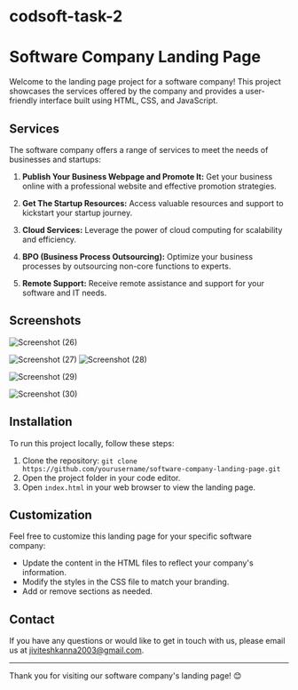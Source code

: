 # codsoft-task-2
# Software Company Landing Page

Welcome to the landing page project for a software company! This project showcases the services offered by the company and provides a user-friendly interface built using HTML, CSS, and JavaScript.

## Services

The software company offers a range of services to meet the needs of businesses and startups:

1. **Publish Your Business Webpage and Promote It:** Get your business online with a professional website and effective promotion strategies.

2. **Get The Startup Resources:** Access valuable resources and support to kickstart your startup journey.

3. **Cloud Services:** Leverage the power of cloud computing for scalability and efficiency.

4. **BPO (Business Process Outsourcing):** Optimize your business processes by outsourcing non-core functions to experts.

5. **Remote Support:** Receive remote assistance and support for your software and IT needs.


## Screenshots
![Screenshot (26)](https://github.com/Jivitesh-kanna/codsoft-task-2/assets/93578467/bfa4d924-be6a-47e7-9606-36a92c9006fd)

![Screenshot (27)](https://github.com/Jivitesh-kanna/codsoft-task-2/assets/93578467/cccdf5f1-a745-4639-b02d-01a93e0a56ed)
![Screenshot (28)](https://github.com/Jivitesh-kanna/codsoft-task-2/assets/93578467/582f183d-23c2-463f-ab02-f9c25e5dfedc)

![Screenshot (29)](https://github.com/Jivitesh-kanna/codsoft-task-2/assets/93578467/2c4b02bd-a50f-4611-aafb-37224fff1501)


![Screenshot (30)](https://github.com/Jivitesh-kanna/codsoft-task-2/assets/93578467/6b3daae9-4270-4347-8537-8cd5e772b90f)





## Installation

To run this project locally, follow these steps:

1. Clone the repository: `git clone https://github.com/yourusername/software-company-landing-page.git`
2. Open the project folder in your code editor.
3. Open `index.html` in your web browser to view the landing page.

## Customization

Feel free to customize this landing page for your specific software company:

- Update the content in the HTML files to reflect your company's information.
- Modify the styles in the CSS file to match your branding.
- Add or remove sections as needed.


## Contact

If you have any questions or would like to get in touch with us, please email us at jiviteshkanna2003@gmail.com.

---

Thank you for visiting our software company's landing page! 😊
